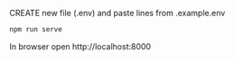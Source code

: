 CREATE new file (.env) and paste lines from .example.env

```bash
npm run serve
```

In browser open http://localhost:8000